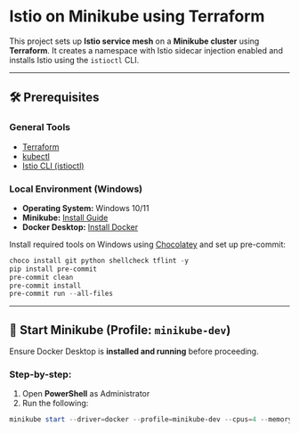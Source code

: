 # Istio on Minikube using Terraform

This project sets up **Istio service mesh** on a **Minikube cluster** using **Terraform**. It creates a namespace with Istio sidecar injection enabled and installs Istio using the `istioctl` CLI.

---

## 🛠 Prerequisites

### General Tools
- [Terraform](https://developer.hashicorp.com/terraform/downloads)
- [kubectl](https://kubernetes.io/docs/tasks/tools/)
- [Istio CLI (istioctl)](https://istio.io/latest/docs/setup/getting-started/#download)

### Local Environment (Windows)
- **Operating System:** Windows 10/11
- **Minikube:** [Install Guide](https://minikube.sigs.k8s.io/docs/start/)
- **Docker Desktop:** [Install Docker](https://www.docker.com/products/docker-desktop/)



Install required tools on Windows using [Chocolatey](https://chocolatey.org/) and set up pre-commit:

```powershell
choco install git python shellcheck tflint -y
pip install pre-commit
pre-commit clean
pre-commit install
pre-commit run --all-files
```
---

## 🚀 Start Minikube (Profile: `minikube-dev`)

Ensure Docker Desktop is **installed and running** before proceeding.

### Step-by-step:
1. Open **PowerShell** as Administrator
2. Run the following:

```powershell
minikube start --driver=docker --profile=minikube-dev --cpus=4 --memory=4096
